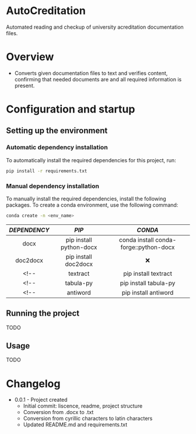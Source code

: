 # AutoCreditation

Automated reading and checkup of university acreditation documentation files.

# Overview

 - Converts given documentation files to text and verifies content, confirming that needed documents are and all required information is present.

# Configuration and startup

## Setting up the environment

### Automatic dependency installation

  To automatically install the required dependencies for this project, run:

  ```bash
  pip install -r requirements.txt
  ```

### Manual dependency installation

  To manually install the required dependencies, install the following packages. To create a conda environment, use the following command:

  ```bash
  conda create -n <env_name>
  ```

  | _DEPENDENCY_ | _PIP_ | _CONDA_ |
  | :----------: | :---: | :-----: |
  | docx | pip install python-docx | conda install conda-forge::python-docx |
  | doc2docx | pip install doc2docx | :x: | <!-- ??? -->
  <!-- | textract | pip install textract | conda install conda-forge::textract | -->
  <!-- | tabula-py | pip install tabula-py | conda install conda-forge::tabula-py | -->
  <!-- | antiword | pip install antiword | conda install r::r-antiword | -->


## Running the project

  TODO

## Usage

  TODO

# Changelog

  - 0.0.1 - Project created
    - Initial commit: liscence, readme, project structure
    - Conversion from .docx to .txt
    - Conversion from cyrillic characters to latin characters
    - Updated README.md and requirements.txt
